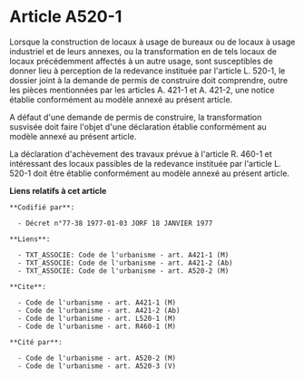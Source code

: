 # Article A520-1

Lorsque la construction de locaux à usage de bureaux ou de locaux à usage industriel et de leurs annexes, ou la
transformation en de tels locaux de locaux précédemment affectés à un autre usage, sont susceptibles de donner lieu à
perception de la redevance instituée par l'article L. 520-1, le dossier joint à la demande de permis de construire doit
comprendre, outre les pièces mentionnées par les articles A. 421-1 et A. 421-2, une notice établie conformément au modèle
annexé au présent article.

A défaut d'une demande de permis de construire, la transformation susvisée doit faire l'objet d'une déclaration établie
conformément au modèle annexé au présent article.

La déclaration d'achèvement des travaux prévue à l'article R. 460-1 et intéressant des locaux passibles de la redevance
instituée par l'article L. 520-1 doit être établie conformément au modèle annexé au présent article.

**Liens relatifs à cet article**

	**Codifié par**:

	  - Décret n°77-38 1977-01-03 JORF 18 JANVIER 1977

	**Liens**:

	  - TXT_ASSOCIE: Code de l'urbanisme - art. A421-1 (M)
	  - TXT_ASSOCIE: Code de l'urbanisme - art. A421-2 (Ab)
	  - TXT_ASSOCIE: Code de l'urbanisme - art. A520-2 (M)

	**Cite**:

	  - Code de l'urbanisme - art. A421-1 (M)
	  - Code de l'urbanisme - art. A421-2 (Ab)
	  - Code de l'urbanisme - art. L520-1 (M)
	  - Code de l'urbanisme - art. R460-1 (M)

	**Cité par**:

	  - Code de l'urbanisme - art. A520-2 (M)
	  - Code de l'urbanisme - art. A520-3 (V)
